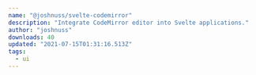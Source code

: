 ```yaml
---
name: "@joshnuss/svelte-codemirror"
description: "Integrate CodeMirror editor into Svelte applications."
author: "joshnuss"
downloads: 40
updated: "2021-07-15T01:31:16.513Z"
tags: 
  - ui
---
```

